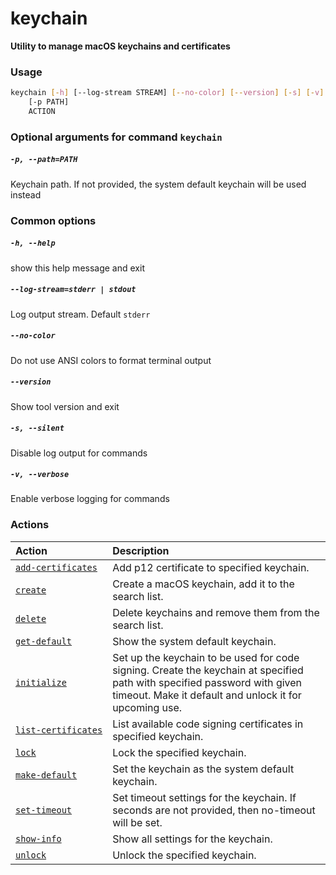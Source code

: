 
keychain
========


**Utility to manage macOS keychains and certificates**
### Usage
```bash
keychain [-h] [--log-stream STREAM] [--no-color] [--version] [-s] [-v]
    [-p PATH]
    ACTION
```
### Optional arguments for command `keychain`

##### `-p, --path=PATH`


Keychain path. If not provided, the system default keychain will be used instead
### Common options

##### `-h, --help`


show this help message and exit
##### `--log-stream=stderr | stdout`


Log output stream. Default `stderr`
##### `--no-color`


Do not use ANSI colors to format terminal output
##### `--version`


Show tool version and exit
##### `-s, --silent`


Disable log output for commands
##### `-v, --verbose`


Enable verbose logging for commands
### Actions

|Action|Description|
| :--- | :--- |
|[`add‑certificates`](add‑certificates.md)|Add p12 certificate to specified keychain.|
|[`create`](create.md)|Create a macOS keychain, add it to the search list.|
|[`delete`](delete.md)|Delete keychains and remove them from the search list.|
|[`get‑default`](get‑default.md)|Show the system default keychain.|
|[`initialize`](initialize.md)|Set up the keychain to be used for code signing. Create the keychain         at specified path with specified password with given timeout.         Make it default and unlock it for upcoming use.|
|[`list‑certificates`](list‑certificates.md)|List available code signing certificates in specified keychain.|
|[`lock`](lock.md)|Lock the specified keychain.|
|[`make‑default`](make‑default.md)|Set the keychain as the system default keychain.|
|[`set‑timeout`](set‑timeout.md)|Set timeout settings for the keychain.         If seconds are not provided, then no-timeout will be set.|
|[`show‑info`](show‑info.md)|Show all settings for the keychain.|
|[`unlock`](unlock.md)|Unlock the specified keychain.|
